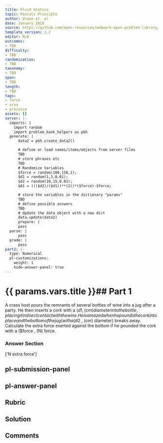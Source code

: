 ```yaml
---
title: Fluid Statics
topic: Pascals Principle
author: Urone et. al
date: January 2018
source: https://github.com/open-resources/webwork-open-problem-library/tree/master/Contrib/BrockPhysics/College_Physics_Urone/11.Fluid_Statics/NU_U17-11-05-003.pg
template_version: 1.2
editor: N/A
outcomes:
- TBD
difficulty:
- TBD
randomization:
- TBD
taxonomy:
- TBD
span:
- TBD
length:
- TBD
tags:
- force
- area
- pressure
assets: []
server: |-
  imports: |
    import random
    import problem_bank_helpers as pbh
  generate: |
      data2 = pbh.create_data2()

      # define or load names/items/objects from server files
      TBD
      # store phrases etc
      TBD
      # Randomize Variables
      $force = random(100,150,1);
      $d1 = random(1,3,0.01);
      $d2 = random(10,15,0.01);
      $A1 = ((($d2)/($d1))**(2))*($force)-$force;

      # store the variables in the dictionary "params"
      TBD
      # define possible answers
      TBD
      # Update the data object with a new dict
      data.update(data2)
      prepare: |
      pass
  parse: |
      pass
  grade: |
      pass
part2: |-
  type: Numerical
  pl-customizations:
    weight: 1
    hide-answer-panel: true
---
```


# {{ params.vars.title }}## Part 1 
A crass host pours the remnants of several bottles of wine into a jug after a party. He then inserts a cork with a ($d1 , (cm) diameter into the bottle, placing it in direct contact with the wine. He is amazed when he pounds the cork into place and the bottom of the jug (with a ($d2 , (cm) diameter) breaks away. Calculate the extra force exerted against the bottom if he pounded the cork with a ($force , (N) force. 


### Answer Section 
['N extra force']

## pl-submission-panel 


## pl-answer-panel 


## Rubric 


## Solution 


## Comments 


